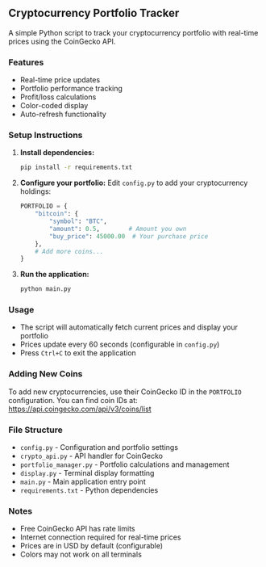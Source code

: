 ## Cryptocurrency Portfolio Tracker

A simple Python script to track your cryptocurrency portfolio with real-time prices using the CoinGecko API.

### Features
- Real-time price updates
- Portfolio performance tracking
- Profit/loss calculations
- Color-coded display
- Auto-refresh functionality

### Setup Instructions

1. **Install dependencies:**
   ```bash
   pip install -r requirements.txt
   ```

2. **Configure your portfolio:**
   Edit `config.py` to add your cryptocurrency holdings:
   ```python
   PORTFOLIO = {
       "bitcoin": {
           "symbol": "BTC",
           "amount": 0.5,        # Amount you own
           "buy_price": 45000.00  # Your purchase price
       },
       # Add more coins...
   }
   ```

3. **Run the application:**
   ```bash
   python main.py
   ```

### Usage

- The script will automatically fetch current prices and display your portfolio
- Prices update every 60 seconds (configurable in `config.py`)
- Press `Ctrl+C` to exit the application

### Adding New Coins

To add new cryptocurrencies, use their CoinGecko ID in the `PORTFOLIO` configuration. You can find coin IDs at: https://api.coingecko.com/api/v3/coins/list

### File Structure

- `config.py` - Configuration and portfolio settings
- `crypto_api.py` - API handler for CoinGecko
- `portfolio_manager.py` - Portfolio calculations and management
- `display.py` - Terminal display formatting
- `main.py` - Main application entry point
- `requirements.txt` - Python dependencies

### Notes

- Free CoinGecko API has rate limits
- Internet connection required for real-time prices
- Prices are in USD by default (configurable)
- Colors may not work on all terminals